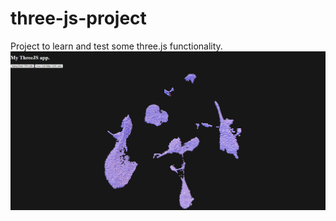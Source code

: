 # three-js-project
Project to learn and test some three.js functionality.
![alt text](screengrab.png)
